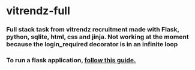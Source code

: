 # vitrendz-full

### Full stack task from vitrendz recruitment made with Flask, python, sqlite, html, css and jinja. Not working at the moment because the login_required decorator is in an infinite loop

### To run a flask application, [follow this guide.]([https://flask.palletsprojects.com/en/2.2.x/quickstart/#:~:text=To%20run%20the%20application%2C%20use,with%20the%20%2D%2Dapp%20option.&text=As%20a%20shortcut%2C%20if%20the,Line%20Interface%20for%20more%20details)
